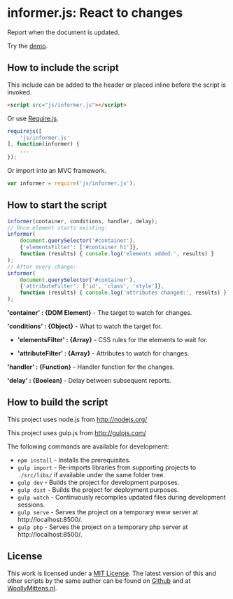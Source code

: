 # informer.js: React to changes

Report when the document is updated.

Try the <a href="http://www.woollymittens.nl/default.php?url=useful-informer">demo</a>.

## How to include the script

This include can be added to the header or placed inline before the script is invoked.

```html
<script src="js/informer.js"></script>
```

Or use [Require.js](https://requirejs.org/).

```js
requirejs([
	'js/informer.js'
], function(informer) {
	...
});
```

Or import into an MVC framework.

```js
var informer = require('js/informer.js');
```

## How to start the script

```javascript
informer(container, conditions, handler, delay);
// Once element starts existing:
informer(
	document.querySelector('#container'),
	{'elementsFilter': ['#container h1']},
	function (results) { console.log('elements added:', results) }
);
// After every change:
informer(
	document.querySelector('#container'),
	{'attributeFilter': ['id', 'class', 'style']},
	function (results) { console.log('attributes changed:', results) }
);
```

**'container' : {DOM Element}** - The target to watch for changes.

**'conditions' : {Object}** - What to watch the target for.

- **'elementsFilter' : {Array}** - CSS rules for the elements to wait for.

- **'attributeFilter' : {Array}** - Attributes to watch for changes.

**'handler' : {Function}** - Handler function for the changes.

**'delay' : {Boolean)** - Delay between subsequent reports.

## How to build the script

This project uses node.js from http://nodejs.org/

This project uses gulp.js from http://gulpjs.com/

The following commands are available for development:
+ `npm install` - Installs the prerequisites.
+ `gulp import` - Re-imports libraries from supporting projects to `./src/libs/` if available under the same folder tree.
+ `gulp dev` - Builds the project for development purposes.
+ `gulp dist` - Builds the project for deployment purposes.
+ `gulp watch` - Continuously recompiles updated files during development sessions.
+ `gulp serve` - Serves the project on a temporary www server at http://localhost:8500/.
+ `gulp php` - Serves the project on a temporary php server at http://localhost:8500/.

## License

This work is licensed under a [MIT License](https://opensource.org/licenses/MIT). The latest version of this and other scripts by the same author can be found on [Github](https://github.com/WoollyMittens) and at [WoollyMittens.nl](https://www.woollymittens.nl/).

